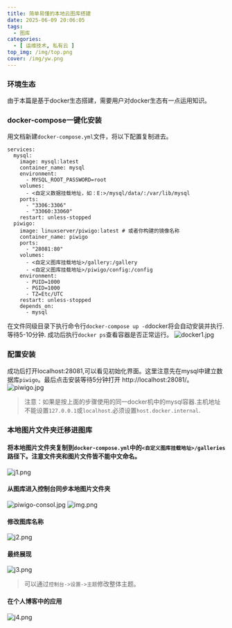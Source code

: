 ```yaml
---
title: 简单易懂的本地云图库搭建
date: 2025-06-09 20:06:05
tags:
  - 图库
categories:
  - [ 运维技术, 私有云 ]
top_img: /img/top.png
cover: /img/yw.png
---
```


### 环境生态
由于本篇是基于docker生态搭建，需要用户对docker生态有一点运用知识。

### docker-compose一键化安装
用文档新建`docker-compose.yml`文件，将以下配置复制进去。
```
services:
  mysql:
    image: mysql:latest
    container_name: mysql
    environment:
      - MYSQL_ROOT_PASSWORD=root
    volumes:
      - <自定义数据挂载地址，如：E:>/mysql/data/:/var/lib/mysql
    ports:
      - "3306:3306"
      - "33060:33060"
    restart: unless-stopped
  piwigo:
    image: linuxserver/piwigo:latest # 或者你构建的镜像名称
    container_name: piwigo
    ports:
      - "28081:80"
    volumes:
      - <自定义图库挂载地址>/gallery:/gallery
      - <自定义图库挂载地址>/piwigo/config:/config
    environment:
      - PUID=1000
      - PGID=1000
      - TZ=Etc/UTC
    restart: unless-stopped
    depends_on:
      - mysql
```
在文件同级目录下执行命令行`docker-compose up -d`docker将会自动安装并执行.等待5-10分钟.
成功后执行`docker ps`查看容器是否正常运行。
![docker1.jpg](docker1.jpg)

### 配置安装
成功后打开localhost:28081,可以看见初始化界面。这里注意先在mysql中建立数据库`piwigo`。最后点击安装等待5分钟打开 http://localhost:28081/。
![piwigo.jpg](piwigo.jpg)
> 注意：如果是按上面的步骤使用的同一docker机中的mysql容器.主机地址不能设置`127.0.0.1`或`localhost`.必须设置`host.docker.internal`.


### 本地图片文件夹迁移进图库
#### 将本地图片文件夹复制到`docker-compose.yml`中的`<自定义图库挂载地址>/galleries`路径下。注意文件夹和图片文件皆不能中文命名。
![j1.png](j1.png)

#### 从图库进入控制台同步本地图片文件夹
![piwigo-consol.jpg](piw-consol.jpg)
![img.png](piw-admin.png)

#### 修改图库名称
![j2.png](j2.png)

#### 最终展现
![j3.png](j3.png)
> 可以通过`控制台->设置->主题`修改整体主题。

#### 在个人博客中的应用
![j4.png](j4.png)